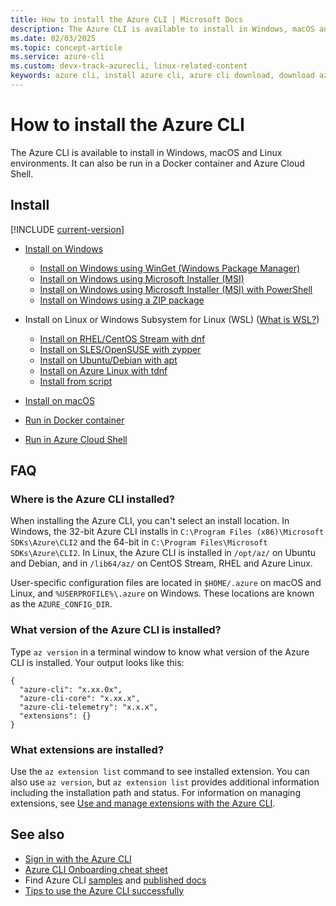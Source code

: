 ```yaml
---
title: How to install the Azure CLI | Microsoft Docs
description: The Azure CLI is available to install in Windows, macOS and Linux environments. It can also be run in a Docker container and Azure Cloud Shell.
ms.date: 02/03/2025
ms.topic: concept-article
ms.service: azure-cli
ms.custom: devx-track-azurecli, linux-related-content
keywords: azure cli, install azure cli, azure cli download, download azure cli
---
```


# How to install the Azure CLI

The Azure CLI is available to install in Windows, macOS and Linux environments. It can also be run in a Docker container and Azure Cloud Shell.


## Install

[!INCLUDE [current-version](includes/current-version.md)]

* [Install on Windows](install-azure-cli-windows.md)
  * [Install on Windows using WinGet (Windows Package Manager)](./install-azure-cli-windows.md?pivots=winget)
  * [Install on Windows using Microsoft Installer (MSI)](./install-azure-cli-windows.md?pivots=msi)
  * [Install on Windows using Microsoft Installer (MSI) with PowerShell](./install-azure-cli-windows.md?pivots=msi-powershell)
  * [Install on Windows using a ZIP package](./install-azure-cli-windows.md?pivots=zip)

* Install on Linux or Windows Subsystem for Linux (WSL) ([What is WSL?](/windows/wsl/about))

  * [Install on RHEL/CentOS Stream with dnf](./install-azure-cli-linux.md?pivots=dnf)
  * [Install on SLES/OpenSUSE with zypper](./install-azure-cli-linux.md?pivots=zypper)
  * [Install on Ubuntu/Debian with apt](./install-azure-cli-linux.md?pivots=apt)
  * [Install on Azure Linux with tdnf](./install-azure-cli-linux.md?pivots=tdnf)
  * [Install from script](./install-azure-cli-linux.md?pivots=script)

* [Install on macOS](install-azure-cli-macos.md)

* [Run in Docker container](run-azure-cli-docker.md)

* [Run in Azure Cloud Shell](/azure/cloud-shell/quickstart)

## FAQ

### Where is the Azure CLI installed?

When installing the Azure CLI, you can't select an install location. In Windows, the 32-bit Azure CLI installs in `C:\Program Files (x86)\Microsoft SDKs\Azure\CLI2` and the 64-bit in `C:\Program Files\Microsoft SDKs\Azure\CLI2`. In Linux, the Azure CLI is installed in `/opt/az/` on Ubuntu and Debian, and in `/lib64/az/` on CentOS Stream, RHEL and Azure Linux.

User-specific configuration files are located in `$HOME/.azure` on macOS and Linux, and `%USERPROFILE%\.azure` on Windows. These locations are known as the `AZURE_CONFIG_DIR`.

### What version of the Azure CLI is installed?

Type `az version` in a terminal window to know what version of the Azure CLI is installed. Your output looks like this:

```output
{
  "azure-cli": "x.xx.0x",
  "azure-cli-core": "x.xx.x",
  "azure-cli-telemetry": "x.x.x",
  "extensions": {}
}
```

### What extensions are installed?

Use the `az extension list` command to see installed extension. You can also use `az version`, but `az extension list` provides additional information including the installation path and status. For information on managing extensions, see [Use and manage extensions with the Azure CLI](./azure-cli-extensions-overview.md).

## See also

* [Sign in with the Azure CLI](./authenticate-azure-cli.md)
* [Azure CLI Onboarding cheat sheet](./cheat-sheet-onboarding.md)
* Find Azure CLI [samples](./samples-index.md) and [published docs](./reference-docs-index.md)
* [Tips to use the Azure CLI successfully](./use-azure-cli-successfully-tips.md)
